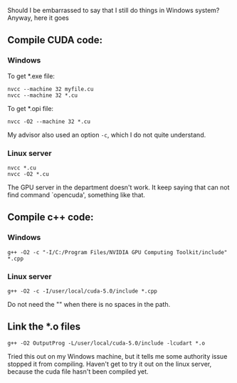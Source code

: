 Should I be embarrassed to say that I still do things in Windows system?  Anyway, here it goes


## Compile CUDA code:
### Windows
To get *.exe file:
```
nvcc --machine 32 myfile.cu
nvcc --machine 32 *.cu
```
To get *.opi file:
```
nvcc -O2 --machine 32 *.cu
```
My advisor also used an option `-c`, which I do not quite understand. 

### Linux server 
``` 
nvcc *.cu
nvcc -O2 *.cu
```
The GPU server in the department doesn't work.  It keep saying that can not find command `opencuda', something like that. 

## Compile c++ code:
### Windows
```
g++ -O2 -c "-I/C:/Program Files/NVIDIA GPU Computing Toolkit/include" *.cpp
```
### Linux server
``` 
g++ -O2 -c -I/user/local/cuda-5.0/include *.cpp
```
Do not need the "" when there is no spaces in the path. 

## Link the *.o files
```
g++ -O2 OutputProg -L/user/local/cuda-5.0/include -lcudart *.o
```
Tried this out on my Windows machine, but it tells me some authority issue stopped it from compiling. 
Haven't get to try it out on the linux server, because the cuda file hasn't been compiled yet. 
